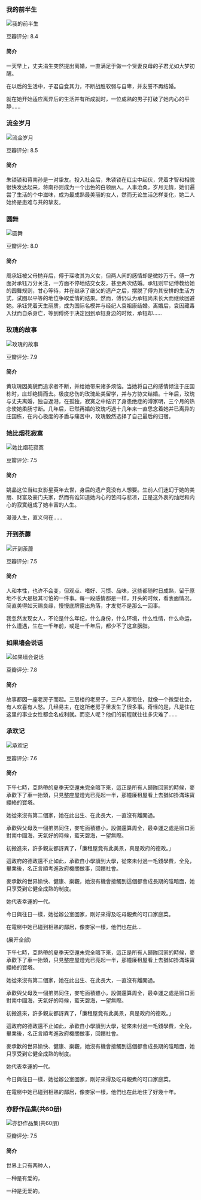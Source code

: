 

### 我的前半生

![我的前半生](https://img3.doubanio.com/view/subject/l/public/s1259771.jpg)

豆瓣评分: 8.4

#### 简介

一天早上，丈夫涓生突然提出离婚，一直满足于做一个贤妻良母的子君尤如大梦初醒。



在以后的生活中，子君自食其力，不断战胜软弱与自卑，并友誓不再结婚。



就在她开始适应离异后的生活并有所成就时，一位成熟的男子打破了她内心的平静……



### 流金岁月

![流金岁月](https://img3.doubanio.com/view/subject/l/public/s1259751.jpg)

豆瓣评分: 8.5

#### 简介

朱锁锁和蒋南孙是一对挚友。投入社会后，朱锁锁在红尘中起伏，凭着才智和相貌很快发达起来，蒋南孙则成为一个出色的白领丽人。人事沧桑，岁月无情，她们遍尝了生活的个中滋味，成为最成熟最美丽的女人，然而无论生活怎样变化，她二人始终是患难与共的挚友。



### 圆舞

![圆舞](https://img3.doubanio.com/view/subject/l/public/s1488134.jpg)

豆瓣评分: 8.0

#### 简介

周承钰被父母抛弃后，傅于琛收其为义女，但两人间的感情却是微妙万千。傅一方面对承钰万分关注，一方面不停地结交女友，甚至两次结婚。承钰则牢记傅教给她的圆舞规则，甘心等待，并在继承了继父的遗产之后，摆脱了傅为其安排的生活方式，试图以平等的地位争取爱情的结果。然而，傅仍认为承钰尚未长大而继续回避她。承钰凭着天生丽质，成为国际名模并与经纪人袁祖康结婚。离婚后，袁因藏毒入狱而自杀身亡，等到傅终于决定回到承钰身边的时候，承钰却……



### 玫瑰的故事

![玫瑰的故事](https://img1.doubanio.com/view/subject/l/public/s5821967.jpg)

豆瓣评分: 7.9

#### 简介

黄玫瑰因美貌而追求者不断，并给她带来诸多烦恼。当她将自己的感情倾注于庄国栋时，庄却绝情而去。极度悲伤的玫瑰赴美留学，并与方协文结婚。十年后，玫瑰与丈夫离婚，独自返港，在孤独，寂寞之中结识了身患绝症的溥家明，三个月的热恋使她柔肠寸断。几年后，已然再婚的玫瑰巧遇十几年来一直思念着她并已离异的庄国栋，在内心极度的矛盾与痛苦中，玫瑰毅然选择了自己最后的归宿。



### 她比烟花寂寞

![她比烟花寂寞](https://img1.doubanio.com/view/subject/l/public/s1041807.jpg)

豆瓣评分: 7.5

#### 简介

姚晶这位当红女影星英年去世，身后的遗产竟没有人想要。生前人们迷幻于她的美丽、财富及豪门夫家，然而有谁知道她内心的苦闷与悲凉，正是这外表的灿烂和内心的寂寞组成了她丰富的人生。



漫漫人生，直义何在……



### 开到荼蘼

![开到荼蘼](https://img3.doubanio.com/view/subject/l/public/s2755962.jpg)

豆瓣评分: 7.5

#### 简介

人和本性，也许不会变，但观点、嗜好、习惯、品味，这些都随时日成熟，留于原地不长大是极其可怕的一件事。每一段感情都是一样，开头的时候，看表面情况，简直美得如天赐良缘，慢慢底牌露出角落，才发觉不是那么一回事。

我忽然发现女人，不论是什么年纪，什么身份，什么环境，什么性情，什么命运，什么遭遇，生在一千年前，或是一千年后，都少不了这盒胭脂。



### 如果墙会说话

![如果墙会说话](https://img3.doubanio.com/view/subject/l/public/s1867790.jpg)

豆瓣评分: 7.8

#### 简介

故事都因一座老房子而起。三层楼的老房子，三户人家租住，就像一个微型社会，有人欢喜有人愁。几经易主，在这所老房子里发生了很多事。奇怪的是，凡是住在这里的事业女性都会名成利就。而恋人呢？他们的前程就往往多灾难了……



### 承欢记

![承欢记](https://img3.doubanio.com/view/subject/l/public/s1502143.jpg)

豆瓣评分: 7.6

#### 简介

下午七時，亞熱帶的夏季天空還未完全暗下來，這正是所有人歸隊回家的時候，麥承歡下了車一抬頭，只見整座屋燈光已亮起一半，那幢廉租屋看上去猶如掛滿珠寶纓絡的寶塔。

她從來沒有第二個家，她在此出生、在此長大，一直沒有離開過。

承歡與父母及一個弟弟同住，麥宅面積雖小，設備還算周全，最幸運之處是窗口面對南中國海，天氣好的時候，藍天碧海，一望無際。

初搬進來，許多親友都訝異了，「廉租屋竟有此美景，真是政府的德政。」

這政府的德政還不止如此，承歡自小學讀到大學，從來未付過一毛錢學費，全免，畢業後，名正言順考進政府機關做事，回饋社會。

麥承歡的世界愉快、健康、樂觀，她沒有機會接觸到這個都會成長期的陰暗面，她只享受到它健全成熟的制度。

她代表幸運的一代。

今日與往日一樣，她從辦公室回家，剛好來得及吃母親煮的可口家庭菜。

在電梯中她已碰到相熟的鄰居，像麥家一樣，他們也在此...

(展开全部)

下午七時，亞熱帶的夏季天空還未完全暗下來，這正是所有人歸隊回家的時候，麥承歡下了車一抬頭，只見整座屋燈光已亮起一半，那幢廉租屋看上去猶如掛滿珠寶纓絡的寶塔。

她從來沒有第二個家，她在此出生、在此長大，一直沒有離開過。

承歡與父母及一個弟弟同住，麥宅面積雖小，設備還算周全，最幸運之處是窗口面對南中國海，天氣好的時候，藍天碧海，一望無際。

初搬進來，許多親友都訝異了，「廉租屋竟有此美景，真是政府的德政。」

這政府的德政還不止如此，承歡自小學讀到大學，從來未付過一毛錢學費，全免，畢業後，名正言順考進政府機關做事，回饋社會。

麥承歡的世界愉快、健康、樂觀，她沒有機會接觸到這個都會成長期的陰暗面，她只享受到它健全成熟的制度。

她代表幸運的一代。

今日與往日一樣，她從辦公室回家，剛好來得及吃母親煮的可口家庭菜。

在電梯中她已碰到相熟的鄰居，像麥家一樣，他們也在此地住了好幾十年。



### 亦舒作品集(共60册)

![亦舒作品集(共60册)](https://img3.doubanio.com/view/subject/l/public/s3028640.jpg)

豆瓣评分: 7.5

#### 简介

世界上只有两种人，

一种是有爱的，

一种是无爱的。



